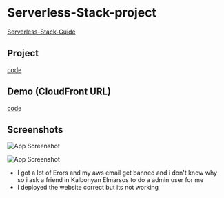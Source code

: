 # Serverless-Stack-project
[Serverless-Stack-Guide](https://serverless-stack.com/#guide)

## Project
[code](Serverless-project)

## Demo (CloudFront URL)
[code](https://d1ujwi0dkfbmo5.cloudfront.net)
<br>
## Screenshots

![App Screenshot](https://github.com/Cloudness354/Kalbonyan-Elmarsos/blob/main/04-Serverless-Stack-Project/ss.jpg)

![App Screenshot](https://github.com/Cloudness354/Kalbonyan-Elmarsos/blob/main/04-Serverless-Stack-Project/sst.jpg)

- I got a lot of Erors and my aws email get banned and i don't know why so i ask a friend in Kalbonyan Elmarsos to do a admin user for me
- I deployed the website correct but its not working 

